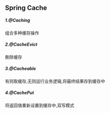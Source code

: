 ## Spring Cache

##### 1.@Caching

组合多种缓存操作

##### 2.@CacheEvict

刪除缓存

##### 3.@Cacheable

有则取缓存,无则运行业务逻辑,将最终结果存到缓存中

##### 4.@CachePut

将返回值重新设置到缓存中,双写模式

